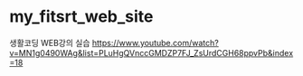 # my_fitsrt_web_site
생활코딩 WEB강의 실습
https://www.youtube.com/watch?v=MN1g0490WAg&list=PLuHgQVnccGMDZP7FJ_ZsUrdCGH68ppvPb&index=18
